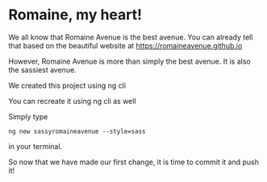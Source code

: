 # Romaine, my heart! 


We all know that Romaine Avenue is the best avenue. 
You can already tell that based on the beautiful website at 
https://romaineavenue.github.io 

However, Romaine Avenue is more than simply the best avenue. 
It is also the sassiest avenue. 

We created this project using ng cli 

You can recreate it using ng cli as well 

Simply type 

`ng new sassyromaineavenue --style=sass` 

in your terminal.  

So now that we have made our first change, 
it is time to commit it and push it! 

